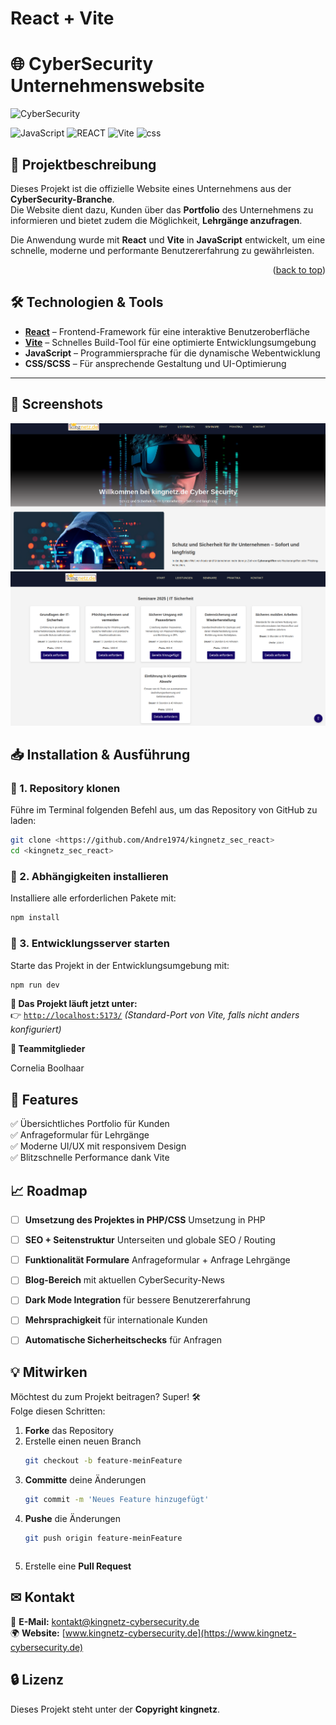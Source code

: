 # React + Vite


# 🌐 CyberSecurity Unternehmenswebsite

![CyberSecurity](https://img.shields.io/badge/CyberSecurity-Secure-blue?style=for-the-badge&logo=cybersecurity&logoColor=white)

<img src="https://img.shields.io/badge/javascript-%23323330.svg?style=for-the-badge&logo=javascript&logoColor=%23F7DF1E" alt="JavaScript" width="100"> <img src= "https://img.shields.io/badge/react-%2320232a.svg?style=for-the-badge&logo=react&logoColor=%2361DAFB" alt="REACT" width="70"> <img src="https://img.shields.io/badge/vite-%23646CFF.svg?style=for-the-badge&logo=vite&logoColor=black" alt="Vite" width="70"> <img src="https://img.shields.io/badge/CSS-1572B6?style=for-the-badge&logo=css3&logoColor=white" alt="css" width="50">




## 🚀 Projektbeschreibung

Dieses Projekt ist die offizielle Website eines Unternehmens aus der **CyberSecurity-Branche**.  
Die Website dient dazu, Kunden über das **Portfolio** des Unternehmens zu informieren und bietet zudem die Möglichkeit, **Lehrgänge anzufragen**.

Die Anwendung wurde mit **React** und **Vite** in **JavaScript** entwickelt, um eine schnelle, moderne und performante Benutzererfahrung zu gewährleisten.

<p align="right">(<a href="#readme-top">back to top</a>)</p>

## 🛠️ Technologien & Tools

- **[React](https://reactjs.org/)** – Frontend-Framework für eine interaktive Benutzeroberfläche
- **[Vite](https://vitejs.dev/)** – Schnelles Build-Tool für eine optimierte Entwicklungsumgebung
- **JavaScript** – Programmiersprache für die dynamische Webentwicklung
- **CSS/SCSS** – Für ansprechende Gestaltung und UI-Optimierung

---
## 📸 Screenshots 
<img src="https://raw.githubusercontent.com/Andre1974/kingnetz_sec_react/refs/heads/main/public/screen1.png" alt="Website Screen1" width="600">

<img src="https://raw.githubusercontent.com/Andre1974/kingnetz_sec_react/refs/heads/main/public/screen2.png" alt="Website Screen2" width="600">




## 📥 Installation & Ausführung

### 📌 1. Repository klonen

Führe im Terminal folgenden Befehl aus, um das Repository von GitHub zu laden:

```sh
git clone <https://github.com/Andre1974/kingnetz_sec_react>
cd <kingnetz_sec_react>
```


### 📌 2. Abhängigkeiten installieren

Installiere alle erforderlichen Pakete mit:

```sh
npm install
```

### 📌 3. Entwicklungsserver starten

Starte das Projekt in der Entwicklungsumgebung mit:

```sh
npm run dev
```

**📌 Das Projekt läuft jetzt unter:**  
👉 [`http://localhost:5173/`](http://localhost:5173/) _(Standard-Port von Vite, falls nicht anders konfiguriert)_



**👥 Teammitglieder**

Cornelia Boolhaar

## 🎯 Features

✅ Übersichtliches Portfolio für Kunden  
✅ Anfrageformular für Lehrgänge  
✅ Moderne UI/UX mit responsivem Design  
✅ Blitzschnelle Performance dank Vite



## 📈 Roadmap

- [ ] **Umsetzung des Projektes in PHP/CSS** Umsetzung in PHP
- [ ] **SEO + Seitenstruktur** Unterseiten und globale SEO / Routing
- [ ] **Funktionalität Formulare** Anfrageformular + Anfrage Lehrgänge
- [ ] **Blog-Bereich** mit aktuellen CyberSecurity-News
- [ ] **Dark Mode Integration** für bessere Benutzererfahrung
- [ ] **Mehrsprachigkeit** für internationale Kunden
- [ ] **Automatische Sicherheitschecks** für Anfragen



## 💡 Mitwirken

Möchtest du zum Projekt beitragen? Super! 🛠  
Folge diesen Schritten:

1. **Forke** das Repository
2. Erstelle einen neuen Branch
   ```sh
   git checkout -b feature-meinFeature
   ```
3. **Committe** deine Änderungen
   ```sh
   git commit -m 'Neues Feature hinzugefügt'
   ```
4. **Pushe** die Änderungen
   ```sh
   git push origin feature-meinFeature
   ```
   ```

5. Erstelle eine **Pull Request**



## ✉ Kontakt

📧 **E-Mail:** [kontakt@kingnetz-cybersecurity.de](mailto:kontakt@kingnetz-cybersecurity.de)  
🌍 **Website:** [www.kingnetz-cybersecurity.de](https://www.kingnetz-cybersecurity.de)



## 🔒 Lizenz

Dieses Projekt steht unter der **Copyright kingnetz**.




